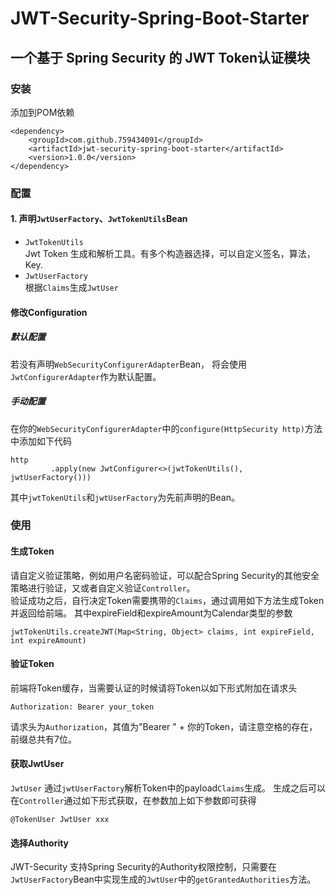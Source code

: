 # JWT-Security-Spring-Boot-Starter

## 一个基于 Spring Security 的 JWT Token认证模块

### 安装
添加到POM依赖
````
<dependency>
    <groupId>com.github.759434091</groupId>
    <artifactId>jwt-security-spring-boot-starter</artifactId>
    <version>1.0.0</version>
</dependency>
````

### 配置
#### 1. 声明`JwtUserFactory`、`JwtTokenUtils`Bean

- `JwtTokenUtils`  
  Jwt Token 生成和解析工具。有多个构造器选择，可以自定义签名，算法，Key.
- `JwtUserFactory`  
  根据`Claims`生成`JwtUser`
  

#### 修改Configuration

##### 默认配置

若没有声明`WebSecurityConfigurerAdapter`Bean，
将会使用`JwtConfigurerAdapter`作为默认配置。

##### 手动配置

在你的`WebSecurityConfigurerAdapter`中的`configure(HttpSecurity http)`方法中添加如下代码
```
http
         .apply(new JwtConfigurer<>(jwtTokenUtils(), jwtUserFactory()))
```

其中`jwtTokenUtils`和`jwtUserFactory`为先前声明的Bean。

### 使用

#### 生成Token

请自定义验证策略，例如用户名密码验证，可以配合Spring Security的其他安全策略进行验证，又或者自定义验证`Controller`。    
验证成功之后，自行决定Token需要携带的`Claims`，通过调用如下方法生成Token并返回给前端。
其中expireField和expireAmount为Calendar类型的参数
```
jwtTokenUtils.createJWT(Map<String, Object> claims, int expireField, int expireAmount)
```

#### 验证Token

前端将Token缓存，当需要认证的时候请将Token以如下形式附加在请求头
````
Authorization: Bearer your_token
````

请求头为`Authorization`，其值为"Bearer " +  你的Token，请注意空格的存在，前缀总共有7位。

#### 获取JwtUser
`JwtUser` 通过`jwtUserFactory`解析Token中的payload`Claims`生成。
生成之后可以在`Controller`通过如下形式获取，在参数加上如下参数即可获得
````
@TokenUser JwtUser xxx
````

#### 选择Authority
JWT-Security 支持Spring Security的Authority权限控制，只需要在`JwtUserFactory`Bean中实现生成的`JwtUser`中的`getGrantedAuthorities`方法。